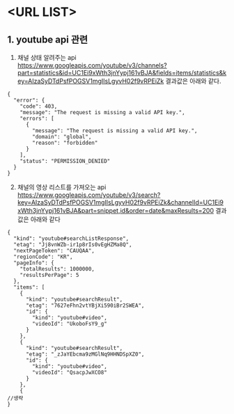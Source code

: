 #  \<URL LIST\>

## 1. youtube api 관련

1. 채널 상태 알려주는 api
https://www.googleapis.com/youtube/v3/channels?part=statistics&id=UC1Ei9xWth3jnYypj161vBJA&fields=items/statistics&key=AIzaSyDTdPsfPOGSV1mgIIsLgyvH02f9vRPEiZk
결과값은 아래와 같다.

```
{
  "error": {
    "code": 403,
    "message": "The request is missing a valid API key.",
    "errors": [
      {
        "message": "The request is missing a valid API key.",
        "domain": "global",
        "reason": "forbidden"
      }
    ],
    "status": "PERMISSION_DENIED"
  }
}
```

2. 채널의 영상 리스트를 가져오는 api
https://www.googleapis.com/youtube/v3/search?key=AIzaSyDTdPsfPOGSV1mgIIsLgyvH02f9vRPEiZk&channelId=UC1Ei9xWth3jnYypj161vBJA&part=snippet,id&order=date&maxResults=200
결과값은 아래와 같다
```
{
  "kind": "youtube#searchListResponse",
  "etag": "Jj8vnWZb-ir1p8rIs0vEgHZMa8Q",
  "nextPageToken": "CAUQAA",
  "regionCode": "KR",
  "pageInfo": {
    "totalResults": 1000000,
    "resultsPerPage": 5
  },
  "items": [
    {
      "kind": "youtube#searchResult",
      "etag": "7627eFhn2vtYBjXi590iBr2SWEA",
      "id": {
        "kind": "youtube#video",
        "videoId": "UkoboFsY9_g"
      }
    },
    {
      "kind": "youtube#searchResult",
      "etag": "_zJaYEbcma9zMGlNq9HHNDSpXZ0",
      "id": {
        "kind": "youtube#video",
        "videoId": "QsacpJwXCO8"
      }
    },
    {
//생략
}
```
